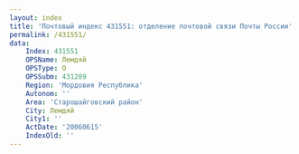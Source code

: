 ```yaml
---
layout: index
title: 'Почтовый индекс 431551: отделение почтовой связи Почты России'
permalink: /431551/
data:
    Index: 431551
    OPSName: Лемдяй
    OPSType: О
    OPSSubm: 431289
    Region: 'Мордовия Республика'
    Autonom: ''
    Area: 'Старошайговский район'
    City: Лемдяй
    City1: ''
    ActDate: '20060615'
    IndexOld: ''
---
```

